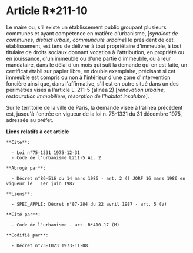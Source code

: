 # Article R*211-10

Le maire ou, s'il existe un établissement public groupant plusieurs communes et ayant compétence en matière d'urbanisme,
[*syndicat de communes, district urbain, communauté urbaine*] le président de cet établissement, est tenu de délivrer à tout
propriétaire d'immeuble, à tout titulaire de droits sociaux donnant vocation à l'attribution, en propriété ou en jouissance,
d'un immeuble ou d'une partie d'immeuble, ou à leur mandataire, dans le délai d'un mois qui suit la demande qui en est faite,
un certificat établi sur papier libre, en double exemplaire, précisant si cet immeuble est compris ou non à l'intérieur d'une
zone d'intervention foncière ainsi que, dans l'affirmative, s'il est en outre situé dans un des périmètres visés à l'article
L. 211-5 (alinéa 2) [*rénovation urbaine, restauration immobilière, résorption de l'habitat insalubre*].

Sur le territoire de la ville de Paris, la demande visée à l'alinéa précédent est, jusqu'à l'entrée en vigueur de la loi n.
75-1331 du 31 décembre 1975, adressée au préfet.

**Liens relatifs à cet article**

	**Cite**:

	  - Loi n°75-1331 1975-12-31
	  - Code de l'urbanisme L211-5 AL. 2

	**Abrogé par**:

	  - Décret n°86-516 du 14 mars 1986 - art. 2 () JORF 16 mars 1986 en vigueur le   1er juin 1987

	**Liens**:

	  - SPEC_APPLI: Décret n°87-284 du 22 avril 1987 - art. 5 (V)

	**Cité par**:

	  - Code de l'urbanisme - art. R*410-17 (M)

	**Codifié par**:

	  - Décret n°73-1023 1973-11-08

